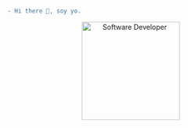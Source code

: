 ###

```diff
- Hi there 👋, soy yo. 
```

<div align="center">
  <img src="https://media0.giphy.com/media/bGgsc5mWoryfgKBx1u/giphy.gif" alt="Software Developer" width="200" height="200">
</div>




<!--
**al-or/al-or** is a ✨ _special_ ✨ repository because its `README.md` (this file) appears on your GitHub profile.

Here are some ideas to get you started:

- 🔭 I’m currently working on ...
- 🌱 I’m currently learning ...
- 👯 I’m looking to collaborate on ...
- 🤔 I’m looking for help with ...
- 💬 Ask me about ...
- 📫 How to reach me: ...
- 😄 Pronouns: ...
- ⚡ Fun fact: ...
-->
